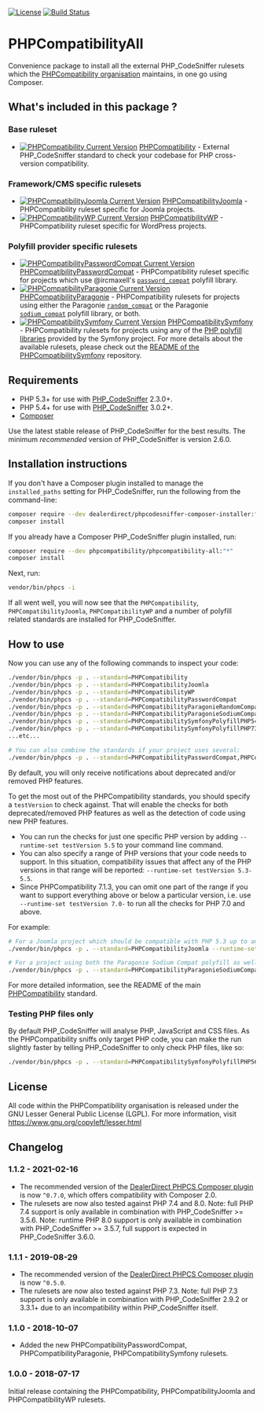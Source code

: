 [![License](https://poser.pugx.org/PHPCompatibility/phpcompatibility-all/license.png)](https://github.com/PHPCompatibility/PHPCompatibilityAll/blob/master/LICENSE)
[![Build Status](https://github.com/PHPCompatibility/PHPCompatibilityAll/workflows/Validate/badge.svg?branch=master)](https://github.com/PHPCompatibility/PHPCompatibilityAll/actions)

# PHPCompatibilityAll

Convenience package to install all the external PHP_CodeSniffer rulesets which the [PHPCompatibility organisation](https://github.com/PHPCompatibility) maintains, in one go using Composer.


## What's included in this package ?

### Base ruleset

- [![PHPCompatibility Current Version](https://poser.pugx.org/phpcompatibility/php-compatibility/v/stable.png)](https://packagist.org/packages/phpcompatibility/php-compatibility) [PHPCompatibility](https://github.com/PHPCompatibility/PHPCompatibility) - External PHP_CodeSniffer standard to check your codebase for PHP cross-version compatibility.

### Framework/CMS specific rulesets

- [![PHPCompatibilityJoomla Current Version](https://poser.pugx.org/phpcompatibility/phpcompatibility-joomla/v/stable.png)](https://packagist.org/packages/PHPCompatibility/phpcompatibility-joomla) [PHPCompatibilityJoomla](https://github.com/PHPCompatibility/PHPCompatibilityJoomla) - PHPCompatibility ruleset specific for Joomla projects.
- [![PHPCompatibilityWP Current Version](https://poser.pugx.org/phpcompatibility/phpcompatibility-wp/v/stable.png)](https://packagist.org/packages/PHPCompatibility/phpcompatibility-wp) [PHPCompatibilityWP](https://github.com/PHPCompatibility/PHPCompatibilityWP) - PHPCompatibility ruleset specific for WordPress projects.

### Polyfill provider specific rulesets
- [![PHPCompatibilityPasswordCompat Current Version](https://poser.pugx.org/phpcompatibility/phpcompatibility-passwordcompat/v/stable.png)](https://packagist.org/packages/phpcompatibility/phpcompatibility-passwordcompat) [PHPCompatibilityPasswordCompat](https://github.com/PHPCompatibility/PHPCompatibilityPasswordCompat) - PHPCompatibility ruleset specific for projects which use @ircmaxell's [`password_compat`](https://github.com/ircmaxell/password_compat) polyfill library.
- [![PHPCompatibilityParagonie Current Version](https://poser.pugx.org/PHPCompatibility/phpcompatibility-paragonie/v/stable.png)](https://packagist.org/packages/phpcompatibility/phpcompatibility-paragonie) [PHPCompatibilityParagonie](https://github.com/PHPCompatibility/PHPCompatibilityParagonie) - PHPCompatibility rulesets for projects using either the Paragonie [`random_compat`](https://github.com/paragonie/random_compat) or the Paragonie [`sodium_compat`](https://github.com/paragonie/sodium_compat) polyfill library, or both.
- [![PHPCompatibilitySymfony Current Version](https://poser.pugx.org/PHPCompatibility/phpcompatibility-symfony/v/stable.png)](https://packagist.org/packages/phpcompatibility/phpcompatibility-symfony) [PHPCompatibilitySymfony](https://github.com/PHPCompatibility/PHPCompatibilitySymfony) - PHPCompatibility rulesets for projects using any of the [PHP polyfill libraries](https://github.com/symfony?utf8=?&q=polyfill) provided by the Symfony project.
    For more details about the available rulesets, please check out the [README of the PHPCompatibilitySymfony](https://github.com/PHPCompatibility/PHPCompatibilitySymfony/blob/master/README.md) repository.


## Requirements

* PHP 5.3+ for use with [PHP_CodeSniffer](https://github.com/squizlabs/PHP_CodeSniffer) 2.3.0+.
* PHP 5.4+ for use with [PHP_CodeSniffer](https://github.com/squizlabs/PHP_CodeSniffer) 3.0.2+.
* [Composer](https://getcomposer.org/)

Use the latest stable release of PHP_CodeSniffer for the best results.
The minimum _recommended_ version of PHP_CodeSniffer is version 2.6.0.


## Installation instructions

If you don't have a Composer plugin installed to manage the `installed_paths` setting for PHP_CodeSniffer, run the following from the command-line:
```bash
composer require --dev dealerdirect/phpcodesniffer-composer-installer:"^0.7" phpcompatibility/phpcompatibility-all:"*"
composer install
```

If you already have a Composer PHP_CodeSniffer plugin installed, run:
```bash
composer require --dev phpcompatibility/phpcompatibility-all:"*"
composer install
```

Next, run:
```bash
vendor/bin/phpcs -i
```
If all went well, you will now see that the `PHPCompatibility`, `PHPCompatibilityJoomla`, `PHPCompatibilityWP` and a number of polyfill related standards are installed for PHP_CodeSniffer.


## How to use

Now you can use any of the following commands to inspect your code:
```bash
./vendor/bin/phpcs -p . --standard=PHPCompatibility
./vendor/bin/phpcs -p . --standard=PHPCompatibilityJoomla
./vendor/bin/phpcs -p . --standard=PHPCompatibilityWP
./vendor/bin/phpcs -p . --standard=PHPCompatibilityPasswordCompat
./vendor/bin/phpcs -p . --standard=PHPCompatibilityParagonieRandomCompat
./vendor/bin/phpcs -p . --standard=PHPCompatibilityParagonieSodiumCompat
./vendor/bin/phpcs -p . --standard=PHPCompatibilitySymfonyPolyfillPHP54
./vendor/bin/phpcs -p . --standard=PHPCompatibilitySymfonyPolyfillPHP73
...etc...

# You can also combine the standards if your project uses several:
./vendor/bin/phpcs -p . --standard=PHPCompatibilityPasswordCompat,PHPCompatibilitySymfonyPolyfillPHP70,PHPCompatibilityWP
```

By default, you will only receive notifications about deprecated and/or removed PHP features.

To get the most out of the PHPCompatibility standards, you should specify a `testVersion` to check against. That will enable the checks for both deprecated/removed PHP features as well as the detection of code using new PHP features.

* You can run the checks for just one specific PHP version by adding `--runtime-set testVersion 5.5` to your command line command.
* You can also specify a range of PHP versions that your code needs to support. In this situation, compatibility issues that affect any of the PHP versions in that range will be reported: `--runtime-set testVersion 5.3-5.5`.
* Since PHPCompatibility 7.1.3, you can omit one part of the range if you want to support everything above or below a particular version, i.e. use `--runtime-set testVersion 7.0-` to run all the checks for PHP 7.0 and above.

For example:
```bash
# For a Joomla project which should be compatible with PHP 5.3 up to and including PHP 7.0:
./vendor/bin/phpcs -p . --standard=PHPCompatibilityJoomla --runtime-set testVersion 5.3-7.0

# For a project using both the Paragonie Sodium Compat polyfill as well as the Symfony PHP 7.1 polyfill and which should be compatible with PHP 5.4 and higher:
./vendor/bin/phpcs -p . --standard=PHPCompatibilityParagonieSodiumCompat,PHPCompatibilitySymfonyPolyfillPHP71 --runtime-set testVersion 5.4-
```

For more detailed information, see the README of the main [PHPCompatibility](https://github.com/PHPCompatibility/PHPCompatibility#sniffing-your-code-for-compatibility-with-specific-php-versions) standard.


### Testing PHP files only

By default PHP_CodeSniffer will analyse PHP, JavaScript and CSS files. As the PHPCompatibility sniffs only target PHP code, you can make the run slightly faster by telling PHP_CodeSniffer to only check PHP files, like so:
```bash
./vendor/bin/phpcs -p . --standard=PHPCompatibilitySymfonyPolyfillPHP56 --extensions=php --runtime-set testVersion 5.3-
```

## License

All code within the PHPCompatibility organisation is released under the GNU Lesser General Public License (LGPL).
For more information, visit https://www.gnu.org/copyleft/lesser.html


## Changelog

### 1.1.2 - 2021-02-16

- The recommended version of the [DealerDirect PHPCS Composer plugin] is now `^0.7.0`, which offers compatibility with Composer 2.0.
- The rulesets are now also tested against PHP 7.4 and 8.0.
    Note: full PHP 7.4 support is only available in combination with PHP_CodeSniffer >= 3.5.6.
    Note: runtime PHP 8.0 support is only available in combination with PHP_CodeSniffer >= 3.5.7, full support is expected in PHP_CodeSniffer 3.6.0.

### 1.1.1 - 2019-08-29

- The recommended version of the [DealerDirect PHPCS Composer plugin] is now `^0.5.0`.
- The rulesets are now also tested against PHP 7.3.
    Note: full PHP 7.3 support is only available in combination with PHP_CodeSniffer 2.9.2 or 3.3.1+ due to an incompatibility within PHP_CodeSniffer itself.

### 1.1.0 - 2018-10-07

- Added the new PHPCompatibilityPasswordCompat, PHPCompatibilityParagonie, PHPCompatibilitySymfony rulesets.

### 1.0.0 - 2018-07-17

Initial release containing the PHPCompatibility, PHPCompatibilityJoomla and PHPCompatibilityWP rulesets.

[DealerDirect PHPCS Composer plugin]: https://github.com/Dealerdirect/phpcodesniffer-composer-installer/
